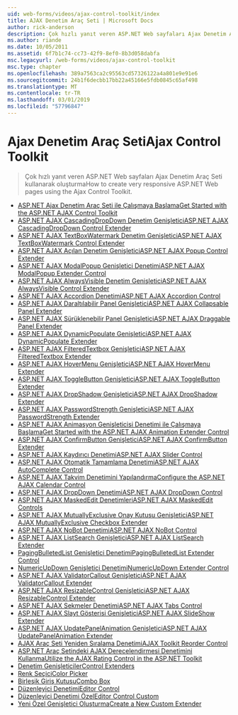```yaml
---
uid: web-forms/videos/ajax-control-toolkit/index
title: AJAX Denetim Araç Seti | Microsoft Docs
author: rick-anderson
description: Çok hızlı yanıt veren ASP.NET Web sayfaları Ajax Denetim Araç Seti kullanarak oluşturma
ms.author: riande
ms.date: 10/05/2011
ms.assetid: 6f7b1c74-cc73-42f9-8ef0-8b3d058dabfa
msc.legacyurl: /web-forms/videos/ajax-control-toolkit
msc.type: chapter
ms.openlocfilehash: 389a7563ca2c95563cd57326122a4a801e9e91e6
ms.sourcegitcommit: 24b1f6decbb17bb22a45166e5fdb0845c65af498
ms.translationtype: MT
ms.contentlocale: tr-TR
ms.lasthandoff: 03/01/2019
ms.locfileid: "57796847"
---
```

<a name="ajax-control-toolkit"></a><span data-ttu-id="15521-103">Ajax Denetim Araç Seti</span><span class="sxs-lookup"><span data-stu-id="15521-103">Ajax Control Toolkit</span></span>
====================
> <span data-ttu-id="15521-104">Çok hızlı yanıt veren ASP.NET Web sayfaları Ajax Denetim Araç Seti kullanarak oluşturma</span><span class="sxs-lookup"><span data-stu-id="15521-104">How to create very responsive ASP.NET Web pages using the Ajax Control Toolkit.</span></span>


- [<span data-ttu-id="15521-105">ASP.NET Ajax Denetim Araç Seti ile Çalışmaya Başlama</span><span class="sxs-lookup"><span data-stu-id="15521-105">Get Started with the ASP.NET AJAX Control Toolkit</span></span>](how-do-i-get-started-with-the-aspnet-ajax-control-toolkit.md)
- [<span data-ttu-id="15521-106">ASP.NET AJAX CascadingDropDown Denetim Genişletici</span><span class="sxs-lookup"><span data-stu-id="15521-106">ASP.NET AJAX CascadingDropDown Control Extender</span></span>](how-do-i-use-the-aspnet-ajax-cascadingdropdown-control-extender.md)
- [<span data-ttu-id="15521-107">ASP.NET AJAX TextBoxWatermark Denetim Genişletici</span><span class="sxs-lookup"><span data-stu-id="15521-107">ASP.NET AJAX TextBoxWatermark Control Extender</span></span>](how-do-i-use-the-aspnet-ajax-textboxwatermark-control-extender.md)
- [<span data-ttu-id="15521-108">ASP.NET AJAX Açılan Denetim Genişletici</span><span class="sxs-lookup"><span data-stu-id="15521-108">ASP.NET AJAX Popup Control Extender</span></span>](how-do-i-use-the-aspnet-ajax-popup-control-extender.md)
- [<span data-ttu-id="15521-109">ASP.NET AJAX ModalPopup Genişletici Denetimi</span><span class="sxs-lookup"><span data-stu-id="15521-109">ASP.NET AJAX ModalPopup Extender Control</span></span>](how-do-i-use-the-aspnet-ajax-modalpopup-extender-control.md)
- [<span data-ttu-id="15521-110">ASP.NET AJAX AlwaysVisible Denetim Genişletici</span><span class="sxs-lookup"><span data-stu-id="15521-110">ASP.NET AJAX AlwaysVisible Control Extender</span></span>](how-do-i-use-the-aspnet-ajax-alwaysvisible-control-extender.md)
- [<span data-ttu-id="15521-111">ASP.NET AJAX Accordion Denetimi</span><span class="sxs-lookup"><span data-stu-id="15521-111">ASP.NET AJAX Accordion Control</span></span>](how-do-i-use-the-aspnet-ajax-accordion-control.md)
- [<span data-ttu-id="15521-112">ASP.NET AJAX Daraltılabilir Panel Genişletici</span><span class="sxs-lookup"><span data-stu-id="15521-112">ASP.NET AJAX Collapsable Panel Extender</span></span>](how-do-i-use-the-aspnet-ajax-collapsable-panel-extender.md)
- [<span data-ttu-id="15521-113">ASP.NET AJAX Sürüklenebilir Panel Genişletici</span><span class="sxs-lookup"><span data-stu-id="15521-113">ASP.NET AJAX Draggable Panel Extender</span></span>](how-do-i-use-the-aspnet-ajax-draggable-panel-extender.md)
- [<span data-ttu-id="15521-114">ASP.NET AJAX DynamicPopulate Genişletici</span><span class="sxs-lookup"><span data-stu-id="15521-114">ASP.NET AJAX DynamicPopulate Extender</span></span>](how-do-i-use-the-aspnet-ajax-dynamicpopulate-extender.md)
- [<span data-ttu-id="15521-115">ASP.NET AJAX FilteredTextbox Genişletici</span><span class="sxs-lookup"><span data-stu-id="15521-115">ASP.NET AJAX FilteredTextbox Extender</span></span>](how-do-i-use-the-aspnet-ajax-filteredtextbox-extender.md)
- [<span data-ttu-id="15521-116">ASP.NET AJAX HoverMenu Genişletici</span><span class="sxs-lookup"><span data-stu-id="15521-116">ASP.NET AJAX HoverMenu Extender</span></span>](how-do-i-use-the-aspnet-ajax-hovermenu-extender.md)
- [<span data-ttu-id="15521-117">ASP.NET AJAX ToggleButton Genişletici</span><span class="sxs-lookup"><span data-stu-id="15521-117">ASP.NET AJAX ToggleButton Extender</span></span>](how-do-i-use-the-aspnet-ajax-togglebutton-extender.md)
- [<span data-ttu-id="15521-118">ASP.NET AJAX DropShadow Genişletici</span><span class="sxs-lookup"><span data-stu-id="15521-118">ASP.NET AJAX DropShadow Extender</span></span>](how-do-i-use-the-aspnet-ajax-dropshadow-extender.md)
- [<span data-ttu-id="15521-119">ASP.NET AJAX PasswordStrength Genişletici</span><span class="sxs-lookup"><span data-stu-id="15521-119">ASP.NET AJAX PasswordStrength Extender</span></span>](how-do-i-use-the-aspnet-ajax-passwordstrength-extender.md)
- [<span data-ttu-id="15521-120">ASP.NET AJAX Animasyon Genişleticisi Denetimi ile Çalışmaya Başlama</span><span class="sxs-lookup"><span data-stu-id="15521-120">Get Started with the ASP.NET AJAX Animation Extender Control</span></span>](how-do-i-get-started-with-the-aspnet-ajax-animation-extender-control.md)
- [<span data-ttu-id="15521-121">ASP.NET AJAX ConfirmButton Genişletici</span><span class="sxs-lookup"><span data-stu-id="15521-121">ASP.NET AJAX ConfirmButton Extender</span></span>](how-do-i-use-the-aspnet-ajax-confirmbutton-extender.md)
- [<span data-ttu-id="15521-122">ASP.NET AJAX Kaydırıcı Denetimi</span><span class="sxs-lookup"><span data-stu-id="15521-122">ASP.NET AJAX Slider Control</span></span>](how-do-i-use-the-aspnet-ajax-slider-control.md)
- [<span data-ttu-id="15521-123">ASP.NET AJAX Otomatik Tamamlama Denetimi</span><span class="sxs-lookup"><span data-stu-id="15521-123">ASP.NET AJAX AutoComplete Control</span></span>](how-do-i-use-the-aspnet-ajax-autocomplete-control.md)
- [<span data-ttu-id="15521-124">ASP.NET AJAX Takvim Denetimini Yapılandırma</span><span class="sxs-lookup"><span data-stu-id="15521-124">Configure the ASP.NET AJAX Calendar Control</span></span>](how-do-i-configure-the-aspnet-ajax-calendar-control.md)
- [<span data-ttu-id="15521-125">ASP.NET AJAX DropDown Denetimi</span><span class="sxs-lookup"><span data-stu-id="15521-125">ASP.NET AJAX DropDown Control</span></span>](how-do-i-use-the-aspnet-ajax-dropdown-control.md)
- [<span data-ttu-id="15521-126">ASP.NET AJAX MaskedEdit Denetimleri</span><span class="sxs-lookup"><span data-stu-id="15521-126">ASP.NET AJAX MaskedEdit Controls</span></span>](how-do-i-use-the-aspnet-ajax-maskededit-controls.md)
- [<span data-ttu-id="15521-127">ASP.NET AJAX MutuallyExclusive Onay Kutusu Genişletici</span><span class="sxs-lookup"><span data-stu-id="15521-127">ASP.NET AJAX MutuallyExclusive Checkbox Extender</span></span>](how-do-i-use-the-aspnet-ajax-mutuallyexclusive-checkbox-extender.md)
- [<span data-ttu-id="15521-128">ASP.NET AJAX NoBot Denetimi</span><span class="sxs-lookup"><span data-stu-id="15521-128">ASP.NET AJAX NoBot Control</span></span>](how-do-i-use-the-aspnet-ajax-nobot-control.md)
- [<span data-ttu-id="15521-129">ASP.NET AJAX ListSearch Genişletici</span><span class="sxs-lookup"><span data-stu-id="15521-129">ASP.NET AJAX ListSearch Extender</span></span>](how-do-i-use-the-aspnet-ajax-listsearch-extender.md)
- [<span data-ttu-id="15521-130">PagingBulletedList Genişletici Denetimi</span><span class="sxs-lookup"><span data-stu-id="15521-130">PagingBulletedList Extender Control</span></span>](how-do-i-use-the-pagingbulletedlist-extender-control.md)
- [<span data-ttu-id="15521-131">NumericUpDown Genişletici Denetimi</span><span class="sxs-lookup"><span data-stu-id="15521-131">NumericUpDown Extender Control</span></span>](how-do-i-use-the-numericupdown-extender-control.md)
- [<span data-ttu-id="15521-132">ASP.NET AJAX ValidatorCallout Genişletici</span><span class="sxs-lookup"><span data-stu-id="15521-132">ASP.NET AJAX ValidatorCallout Extender</span></span>](how-do-i-use-the-aspnet-ajax-validatorcallout-extender.md)
- [<span data-ttu-id="15521-133">ASP.NET AJAX ResizableControl Genişletici</span><span class="sxs-lookup"><span data-stu-id="15521-133">ASP.NET AJAX ResizableControl Extender</span></span>](how-do-i-use-the-aspnet-ajax-resizablecontrol-extender.md)
- [<span data-ttu-id="15521-134">ASP.NET AJAX Sekmeler Denetimi</span><span class="sxs-lookup"><span data-stu-id="15521-134">ASP.NET AJAX Tabs Control</span></span>](how-do-i-use-the-aspnet-ajax-tabs-control.md)
- [<span data-ttu-id="15521-135">ASP.NET AJAX Slayt Gösterisi Genişletici</span><span class="sxs-lookup"><span data-stu-id="15521-135">ASP.NET AJAX SlideShow Extender</span></span>](how-do-i-use-the-aspnet-ajax-slideshow-extender.md)
- [<span data-ttu-id="15521-136">ASP.NET AJAX UpdatePanelAnimation Genişletici</span><span class="sxs-lookup"><span data-stu-id="15521-136">ASP.NET AJAX UpdatePanelAnimation Extender</span></span>](how-do-i-use-the-aspnet-ajax-updatepanelanimation-extender.md)
- [<span data-ttu-id="15521-137">AJAX Araç Seti Yeniden Sıralama Denetimi</span><span class="sxs-lookup"><span data-stu-id="15521-137">AJAX Toolkit Reorder Control</span></span>](how-do-i-the-ajax-toolkit-reorder-control.md)
- [<span data-ttu-id="15521-138">ASP.NET Araç Setindeki AJAX Derecelendirmesi Denetimini Kullanma</span><span class="sxs-lookup"><span data-stu-id="15521-138">Utilize the AJAX Rating Control in the ASP.NET Toolkit</span></span>](utilize-the-ajax-rating-control-in-the-aspnet-toolkit.md)
- [<span data-ttu-id="15521-139">Denetim Genişleticiler</span><span class="sxs-lookup"><span data-stu-id="15521-139">Control Extenders</span></span>](control-extenders.md)
- [<span data-ttu-id="15521-140">Renk Seçici</span><span class="sxs-lookup"><span data-stu-id="15521-140">Color Picker</span></span>](color-picker.md)
- [<span data-ttu-id="15521-141">Birleşik Giriş Kutusu</span><span class="sxs-lookup"><span data-stu-id="15521-141">Combo Box</span></span>](combo-box.md)
- [<span data-ttu-id="15521-142">Düzenleyici Denetimi</span><span class="sxs-lookup"><span data-stu-id="15521-142">Editor Control</span></span>](editor-control.md)
- [<span data-ttu-id="15521-143">Düzenleyici Denetimi Özel</span><span class="sxs-lookup"><span data-stu-id="15521-143">Editor Control Custom</span></span>](editor-control-custom.md)
- [<span data-ttu-id="15521-144">Yeni Özel Genişletici Oluşturma</span><span class="sxs-lookup"><span data-stu-id="15521-144">Create a New Custom Extender</span></span>](create-a-new-custom-extender.md)
